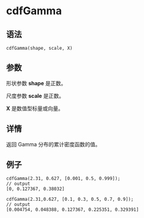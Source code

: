 # cdfGamma

## 语法

`cdfGamma(shape, scale, X)`

## 参数

形状参数 **shape** 是正数。

尺度参数 **scale** 是正数。

**X** 是数值型标量或向量。

## 详情

返回 Gamma 分布的累计密度函数的值。

## 例子

```
cdfGamma(2.31, 0.627, [0.001, 0.5, 0.999]);
// output
[0, 0.127367, 0.38032]

cdfGamma(2.31,0.627, [0.1, 0.3, 0.5, 0.7, 0.9]);
// output
[0.004754, 0.048388, 0.127367, 0.225351, 0.329391]
```


